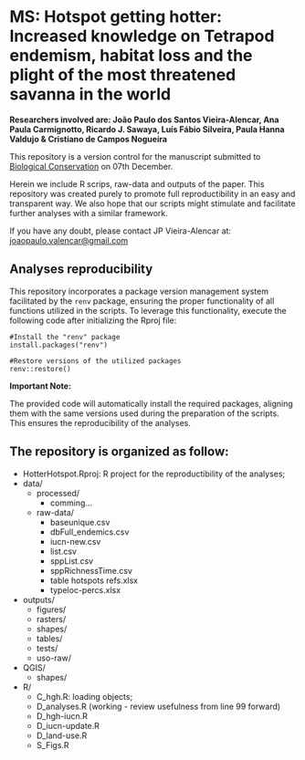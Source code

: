 # MS: Hotspot getting hotter: Increased knowledge on Tetrapod endemism, habitat loss and the plight of the most threatened savanna in the world

**Researchers involved are: João Paulo dos Santos Vieira-Alencar, Ana Paula Carmignotto, Ricardo J. Sawaya, Luís Fábio Silveira, Paula Hanna Valdujo & Cristiano de Campos Nogueira**

This repository is a version control for the manuscript submitted to [Biological Conservation](https://www.sciencedirect.com/journal/biological-conservation) on 07th December.

Herein we include R scrips, raw-data and outputs of the paper. This repository was created purely to promote full reproductibility in an easy and transparent way. We also hope that our scripts might stimulate and facilitate further analyses with a similar framework.

If you have any doubt, please contact JP Vieira-Alencar at: joaopaulo.valencar@gmail.com

## Analyses reproducibility

This repository incorporates a package version management system facilitated by the `renv` package, ensuring the proper functionality of all functions utilized in the scripts. To leverage this functionality, execute the following code after initializing the Rproj file:

````
#Install the "renv" package
install.packages("renv")

#Restore versions of the utilized packages
renv::restore()
````

**Important Note:**

The provided code will automatically install the required packages, aligning them with the same versions used during the preparation of the scripts. This ensures the reproducibility of the analyses.

## The repository is organized as follow:
  - HotterHotspot.Rproj: R project for the reproductibility of the analyses;
  - data/
    - processed/
      - comming...
    - raw-data/
      - baseunique.csv
      - dbFull_endemics.csv
      - iucn-new.csv
      - list.csv
      - sppList.csv
      - sppRichnessTime.csv
      - table hotspots refs.xlsx
      - typeloc-percs.xlsx
  - outputs/
    - figures/
    - rasters/
    - shapes/
    - tables/
    - tests/
    - uso-raw/
  - QGIS/
    - shapes/
  - R/
    - C_hgh.R: loading objects;
    - D_analyses.R (working - review usefulness from line 99 forward)
    - D_hgh-iucn.R
    - D_iucn-update.R
    - D_land-use.R
    - S_Figs.R